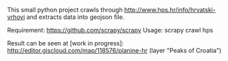 This small python project crawls through http://www.hps.hr/info/hrvatski-vrhovi and extracts data into geojson file.

Requirement: https://github.com/scrapy/scrapy
Usage: scrapy crawl hps

Result can be seen at [work in progress]:
http://editor.giscloud.com/map/118576/planine-hr
(layer "Peaks of Croatia")
